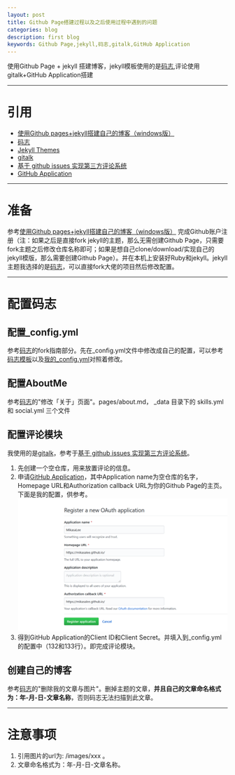 ```yaml
---
layout: post
title: Github Page搭建过程以及之后使用过程中遇到的问题
categories: blog
description: first blog
keywords: Github Page,jekyll,码志,gitalk,GitHub Application
---
```



使用Github Page + jekyll 搭建博客，jekyll模板使用的是[码志](https://github.com/mzlogin/mzlogin.github.io),评论使用gitalk+GitHub Application搭建

---

# 引用
+ [使用Github pages+jekyll搭建自己的博客（windows版）](https://www.cnblogs.com/zjjDaily/p/8695978.html)
+ [码志](https://github.com/mzlogin/mzlogin.github.io)
+ [Jekyll Themes](http://jekyllthemes.org/)
+ [gitalk](https://github.com/gitalk/gitalk)
+ [基于 github issues 实现第三方评论系统](https://segmentfault.com/a/1190000011100934)
+ [GitHub Application](https://github.com/settings/applications/new)

---

# 准备
   参考[使用Github pages+jekyll搭建自己的博客（windows版）](https://www.cnblogs.com/zjjDaily/p/8695978.html) 完成Github账户注册（注：如果之后是直接fork jekyll的主题，那么无需创建Github Page，只需要fork主题之后修改仓库名称即可；如果是想自己clone/download/实现自己的jekyll模版，那么需要创建Github Page）。并在本机上安装好Ruby和jekyll。jekyll主题我选择的是[码志](https://github.com/mzlogin/mzlogin.github.io)，可以直接fork大佬的项目然后修改配置。

---

# 配置码志

## 配置_config.yml
  参考[码志](https://github.com/mzlogin/mzlogin.github.io)的fork指南部分。先在_config.yml文件中修改成自己的配置，可以参考[码志模板](https://github.com/mzlogin/mzlogin.github.io/blob/master/_config.yml)以及[我的_config.yml](https://github.com/MikasaLee/MikasaLee.github.io/blob/master/_config.yml)对照着修改。

## 配置AboutMe
   参考[码志](https://github.com/mzlogin/mzlogin.github.io)的"修改「关于」页面"。pages/about.md， _data 目录下的 skills.yml 和 social.yml 三个文件

## 配置评论模块
   我使用的是[gitalk](https://github.com/gitalk/gitalk)，参考于[基于 github issues 实现第三方评论系统](https://segmentfault.com/a/1190000011100934)。
1. 先创建一个空仓库，用来放置评论的信息。
2. 申请[GitHub Application](https://github.com/settings/applications/new)，其中Application name为空仓库的名字，Homepage URL和Authorization callback URL为你的Github Page的主页。下面是我的配置，供参考。![我的填写信息](/images/blog/InforGitHubApplication.PNG)
3.  得到GitHub Application的Client ID和Client Secret。并填入到_config.yml的配置中（132和133行）。即完成评论模块。

## 创建自己的博客
  参考[码志](https://github.com/mzlogin/mzlogin.github.io)的"删除我的文章与图片"。删掉主题的文章，**并且自己的文章命名格式为：年-月-日-文章名称**，否则码志无法扫描到此文章。

---

# 注意事项
1. 引用图片的url为: /images/xxx 。
2. 文章命名格式为：年-月-日-文章名称。







